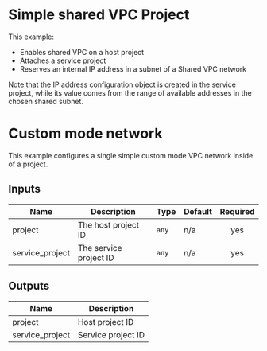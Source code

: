 # Simple shared VPC Project

This example:

* Enables shared VPC on a host project
* Attaches a service project
* Reserves an internal IP address in a subnet of a Shared VPC network

Note that the IP address configuration object is created in the service
project, while its value comes from the range of available addresses in
the chosen shared subnet.

#  Custom mode network

This example configures a single simple custom mode VPC network inside of a project.

<!-- BEGINNING OF PRE-COMMIT-TERRAFORM DOCS HOOK -->
## Inputs

| Name | Description | Type | Default | Required |
|------|-------------|------|---------|:--------:|
| project | The host project ID | `any` | n/a | yes |
| service\_project | The service project ID | `any` | n/a | yes |

## Outputs

| Name | Description |
|------|-------------|
| project | Host project ID |
| service\_project | Service project ID |

<!-- END OF PRE-COMMIT-TERRAFORM DOCS HOOK -->
